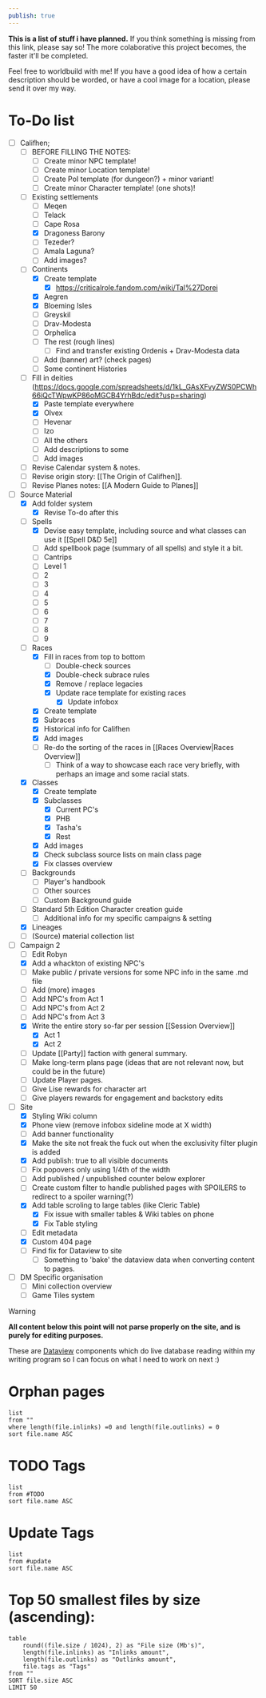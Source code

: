 ```yaml
---
publish: true
---
```


**This is a list of stuff i have planned.** If you think something is missing from this link, please say so! The more colaborative this project becomes, the faster it'll be completed.

Feel free to worldbuild with me! If you have a good idea of how a certain description should be worded, or have a cool image for a location, please send it over my way.
# To-Do list
- [ ] Califhen;
	- [ ] BEFORE FILLING THE NOTES:
		- [ ] Create minor NPC template!
		- [ ] Create minor Location template!
		- [ ] Create PoI template (for dungeon?) + minor variant!
		- [ ] Create minor Character template! (one shots)!
	- [ ] Existing settlements
		- [ ] Meqen
		- [ ] Telack
		- [ ] Cape Rosa
		- [x] Dragoness Barony
		- [ ] Tezeder?
		- [ ] Amala Laguna?
		- [ ] Add images?
	- [ ] Continents
		- [x] Create template
			- [x] https://criticalrole.fandom.com/wiki/Tal%27Dorei
		- [x] Aegren
		- [x] Bloeming Isles
		- [ ] Greyskil
		- [ ] Drav-Modesta
		- [ ] Orphelica
		- [ ] The rest (rough lines)
			- [ ] Find and transfer existing Ordenis + Drav-Modesta data
		- [ ] Add (banner) art? (check pages)
		- [ ] Some continent Histories
	- [ ] Fill in deities (https://docs.google.com/spreadsheets/d/1kL_GAsXFvyZWS0PCWh66iQcTWpwKP86oMGCB4YrhBdc/edit?usp=sharing)
		- [x] Paste template everywhere
		- [x] Olvex
		- [ ] Hevenar
		- [ ] Izo
		- [ ] All the others
		- [ ] Add descriptions to some
		- [ ] Add images
	- [ ] Revise Calendar system & notes.
	- [ ] Revise origin story: [[The Origin of Califhen]].
	- [ ] Revise Planes notes: [[A Modern Guide to Planes]]
- [ ] Source Material
	- [x] Add folder system
		- [x] Revise To-do after this
	- [ ] Spells
		- [x] Devise easy template, including source and what classes can use it [[Spell D&D 5e]]
		- [ ] Add spellbook page (summary of all spells) and style it a bit.
		- [ ] Cantrips
		- [ ] Level 1
		- [ ] 2
		- [ ] 3
		- [ ] 4
		- [ ] 5
		- [ ] 6
		- [ ] 7
		- [ ] 8
		- [ ] 9
	- [ ] Races
		- [x] Fill in races from top to bottom
			- [ ] Double-check sources
			- [x] Double-check subrace rules
			- [x] Remove / replace legacies
			- [x] Update race template for existing races
				- [x] Update infobox
		- [x] Create template
		- [x] Subraces
		- [x] Historical info for Califhen
		- [x] Add images
		- [ ] Re-do the sorting of the races in [[Races Overview|Races Overview]]
			- [ ] Think of a way to showcase each race very briefly, with perhaps an image and some racial stats.
	- [x] Classes
		- [x] Create template
		- [x] Subclasses
			- [x] Current PC's
			- [x] PHB
			- [x] Tasha's
			- [x] Rest
		- [x] Add images
		- [x] Check subclass source lists on main class page
		- [x] Fix classes overview
	- [ ] Backgrounds
		- [ ] Player's handbook
		- [ ] Other sources
		- [ ] Custom Background guide
	- [ ] Standard 5th Edition Character creation guide
		- [ ] Additional info for my specific campaigns & setting
	- [x] Lineages
	- [ ] (Source) material collection list
- [ ] Campaign 2
	- [ ] Edit Robyn
	- [x] Add a whackton of existing NPC's
	- [ ] Make public / private versions for some NPC info in the same .md file
	- [ ] Add (more) images
	- [ ] Add NPC's from Act 1
	- [ ] Add NPC's from Act 2
	- [ ] Add NPC's from Act 3
	- [x] Write the entire story so-far per session [[Session Overview]]
		- [x] Act 1
		- [x] Act 2
	- [ ] Update [[Party]] faction with general summary.
	- [ ] Make long-term plans page (ideas that are not relevant now, but could be in the future)
	- [ ] Update Player pages.
	- [ ] Give Lise rewards for character art
	- [ ] Give players rewards for engagement and backstory edits
- [ ] Site
	- [x] Styling Wiki column
	- [x] Phone view (remove infobox sideline mode at X width)
	- [ ] Add banner functionality
	- [x] Make the site not freak the fuck out when the exclusivity filter plugin is added
	- [x] Add publish: true to all visible documents
	- [ ] Fix popovers only using 1/4th of the width
	- [ ] Add published / unpublished counter below explorer
	- [ ] Create custom filter to handle published pages with SPOILERS to redirect to a spoiler warning(?)
	- [x] Add table scroling to large tables (like Cleric Table)
		- [x] Fix issue with smaller tables & Wiki tables on phone
		- [x] Fix Table styling
	- [ ] Edit metadata
	- [x] Custom 404 page
	- [ ] Find fix for Dataview to site
		- [ ] Something to 'bake' the dataview data when converting content to pages. 
- [ ] DM Specific organisation
	- [ ] Mini collection overview
	- [ ] Game Tiles system

> [!warning]
> **All content below this point will not parse properly on the site, and is purely for editing purposes.**
> 
> These are [Dataview](https://github.com/blacksmithgu/obsidian-dataview) components which do live database reading within my writing program so I can focus on what I need to work on next :)
# Orphan pages
```dataview
list
from ""
where length(file.inlinks) =0 and length(file.outlinks) = 0
sort file.name ASC
```
# TODO Tags
```dataview
list
from #TODO 
sort file.name ASC
```
# Update Tags
```dataview
list
from #update 
sort file.name ASC
```
# Top 50 smallest files by size (ascending):
```dataview
table
	round((file.size / 1024), 2) as "File size (Mb's)",
	length(file.inlinks) as "Inlinks amount", 
	length(file.outlinks) as "Outlinks amount",
	file.tags as "Tags"
from ""
SORT file.size ASC
LIMIT 50
```